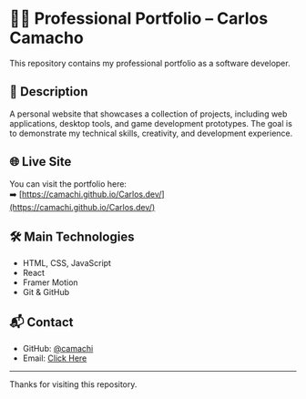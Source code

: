 # 🧑‍💻 Professional Portfolio – Carlos Camacho

This repository contains my professional portfolio as a software developer.

## 📄 Description

A personal website that showcases a collection of projects, including web applications, desktop tools, and game development prototypes. The goal is to demonstrate my technical skills, creativity, and development experience.

## 🌐 Live Site

You can visit the portfolio here:  
➡️ [https://camachi.github.io/Carlos.dev/](https://camachi.github.io/Carlos.dev/)

## 🛠️ Main Technologies

- HTML, CSS, JavaScript
- React
- Framer Motion
- Git & GitHub

## 📬 Contact

- GitHub: [@camachi](https://github.com/camachi)
- Email: [Click Here](carlosintelwork@gmail.com)

---

Thanks for visiting this repository.
